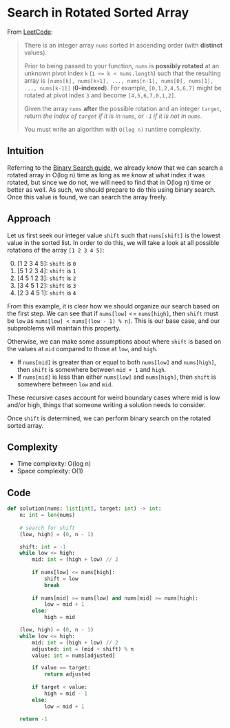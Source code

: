 # Search in Rotated Sorted Array

From [LeetCode](https://leetcode.com/problems/search-in-rotated-sorted-array/):

> There is an integer array `nums` sorted in ascending order (with **distinct** values).
> 
> Prior to being passed to your function, `nums` is **possibly rotated** at an unknown pivot index `k` (`1 <= k < nums.length`) such that the resulting array is `[nums[k], nums[k+1], ..., nums[n-1], nums[0], nums[1], ..., nums[k-1]]` (**0-indexed**). For example, `[0,1,2,4,5,6,7]` might be rotated at pivot index `3` and become `[4,5,6,7,0,1,2]`.
> 
> Given the array `nums` **after** the possible rotation and an integer `target`, return *the index of `target` if it is in `nums`, or `-1` if it is not in `nums`*.
> 
> You must write an algorithm with `O(log n)` runtime complexity.

## Intuition

Referring to the [Binary Search guide](../guide/3a-BinarySearch.md), we already know that we can search a rotated array in O(log n) time as long as we know at what index it was rotated, but since we do not, we will need to find that in O(log n) time or better as well. As such, we should prepare to do this using binary search. Once this value is found, we can search the array freely.

## Approach

Let us first seek our integer value `shift` such that `nums[shift]` is the lowest value in the sorted list. In order to do this, we will take a look at all possible rotations of the array `[1 2 3 4 5]`:

0. [1 2 3 4 5]: `shift` is `0`
0. [5 1 2 3 4]: `shift` is `1`
0. [4 5 1 2 3]: `shift` is `2`
0. [3 4 5 1 2]: `shift` is `3`
0. [2 3 4 5 1]: `shift` is `4`

From this example, it is clear how we should organize our search based on the first step. We can see that if `nums[low]` <= `nums[high]`, then `shift` must be `low` as `nums[low] < nums[(low - 1) % n]`. This is our base case, and our subproblems will maintain this property.

Otherwise, we can make some assumptions about where `shift` is based on the values at `mid` compared to those at `low`, and `high`.
* If `nums[mid]` is greater than or equal to both `nums[low]` and `nums[high]`, then `shift` is somewhere between `mid + 1` and `high`.
* If `nums[mid]` is less than either `nums[low]` and `nums[high]`, then `shift` is somewhere between `low` and `mid`.

These recursive cases account for weird boundary cases where mid is low and/or high, things that someone writing a solution needs to consider.

Once `shift` is determined, we can perform binary search on the rotated sorted array.

## Complexity

* Time complexity: O(log n)
* Space complexity: O(1)

## Code

```python
def solution(nums: list[int], target: int) -> int:
    n: int = len(nums)
    
    # search for shift
    (low, high) = (0, n - 1)

    shift: int = -1
    while low <= high:
        mid: int = (high + low) // 2
        
        if nums[low] <= nums[high]:
            shift = low
            break
        
        if nums[mid] >= nums[low] and nums[mid] >= nums[high]:
            low = mid + 1
        else:
            high = mid

    (low, high) = (0, n - 1)
    while low <= high:
        mid: int = (high + low) // 2
        adjusted: int = (mid + shift) % n
        value: int = nums[adjusted]

        if value == target:
            return adjusted
        
        if target < value:
            high = mid - 1
        else:
            low = mid + 1
    
    return -1
```
